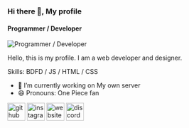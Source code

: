 ### Hi there 👋, My profile
#### Programmer / Developer 
![Programmer / Developer ](https://joyboy-bot.pages.dev/images/welcome.gif)

Hello, this is my profile. I am a web developer and designer.

Skills: BDFD / JS / HTML / CSS

- 🔭 I’m currently working on My own server 
- 😄 Pronouns: One Piece fan 

[<img src='https://cdn.jsdelivr.net/npm/simple-icons@3.0.1/icons/github.svg' alt='github' height='40'>](https://github.com/luffytaro19)  [<img src='https://cdn.jsdelivr.net/npm/simple-icons@3.0.1/icons/instagram.svg' alt='instagram' height='40'>](https://www.instagram.com/luffytaro19_._/)  [<img src='https://cdn.jsdelivr.net/npm/simple-icons@3.0.1/icons/icloud.svg' alt='website' height='40'>](https://joyboy-bot.pages.dev)  [<img src='https://cdn.jsdelivr.net/npm/simple-icons@3.0.1/icons/discord.svg' alt='discord' height='40'>](https://discord.gg/ZYfrjWbJPX)
